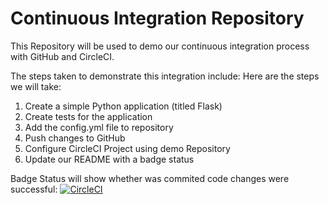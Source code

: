 # Continuous Integration Repository

This Repository will be used to demo our continuous integration process with GitHub and CircleCI.






The steps taken to demonstrate this integration include:
Here are the steps we will take:
   1. Create a simple Python application (titled Flask)
   2. Create tests for the application
   3. Add the config.yml file to repository
   4. Push changes to GitHub
   5. Configure CircleCI Project using demo Repository
   6. Update our README with a badge status

Badge Status will show whether was commited code changes were successful: 
[![CircleCI](https://circleci.com/gh/christinebyron/Continuous-Integration-Repository.svg?style=svg)](https://circleci.com/gh/christinebyron/Continuous-Integration-Repository)
